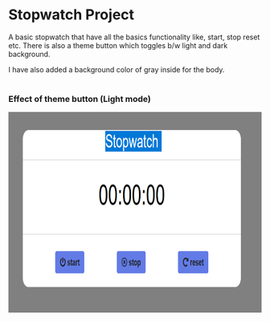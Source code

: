 # Stopwatch Project

A basic stopwatch that have all the basics functionality like, start, stop reset etc.
There is also a theme button which toggles b/w light and dark background.

I have also added a background color of gray inside for the body.
<br><br>

### Effect of theme button (Light mode)

<img src="Images/Screenshot.png" height="400">
<br><br>


